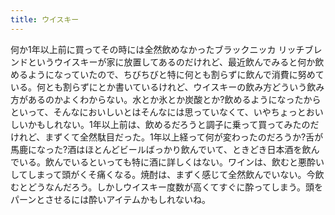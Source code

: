 ```yaml
---
title: ウイスキー
---
```


何か1年以上前に買ってその時には全然飲めなかったブラックニッカ リッチブレンドというウイスキーが家に放置してあるのだけれど、最近飲んでみると何か飲めるようになっていたので、ちびちびと特に何とも割らずに飲んで消費に努めている。何とも割らずにとか書いているけれど、ウイスキーの飲み方どういう飲み方があるのかよくわからない。水とか氷とか炭酸とか?飲めるようになったからといって、そんなにおいしいとはそんなには思っていなくて、いやちょっとおいしいかもしれない。1年以上前は、飲めるだろうと調子に乗って買ってみたのだけれど、まずくて全然駄目だった。1年以上経って何が変わったのだろうか?舌が馬鹿になった?酒はほとんどビールばっかり飲んでいて、ときどき日本酒を飲んでいる。飲んでいるといっても特に酒に詳しくはない。ワインは、飲むと悪酔いしてしまって頭がくそ痛くなる。焼酎は、まずく感じて全然飲んでいない。今飲むとどうなんだろう。しかしウイスキー度数が高くてすぐに酔ってしまう。頭をパーンとさせるには酔いアイテムかもしれないね。
